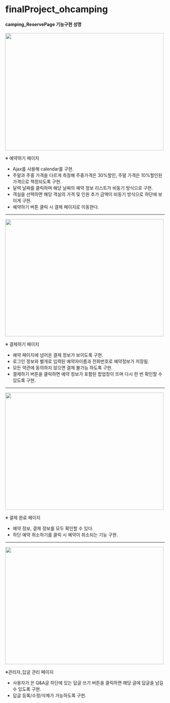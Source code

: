 # finalProject_ohcamping

#### camping_ReservePage 기능구현 성명

<img src="https://user-images.githubusercontent.com/102029827/185033059-c9ca9870-3018-4b99-802d-a99143ba2ac7.png" width="500" height="370" >

※ 예약하기 페이지
- Ajax를 사용해 calendar를 구현.
- 주말과 주중 가격을 다르게 측정해 주중가격은 30%할인, 주말 가격은 10%할인된 가격으로 책정되도록 구현.  
- 달력 날짜를 클릭하며 해당 날짜의 예약 정보 리스트가 비동기 방식으로 구현.
- 객실을 선택하면 해당 객실의 가격 및 인원 추가 금액이 비동기 방식으로 하단에 보이게 구현.
- 예약하기 버튼 클릭 시 결제 페이지로 이동한다.

--------

<img src="https://user-images.githubusercontent.com/102029827/185033105-724a450f-7288-4255-85c2-6cbbb3f67fdf.png" width="500" height="370" >

※ 결제하기 페이지
- 예약 페이지에 넘어온 결제 정보가 보이도록 구현.
- 로그인 정보와 별개로 입력된 예약자이름과 전화번호로 예약정보가 저장됨.
- 모든 약관에 동의하지 않으면 결제 불가능 하도록 구현.
- 결제하기 버튼을 클릭하면 예약 정보가 포함된 팝업창이 뜨며 다시 한 번 확인할 수 있도록 구현.

--------

<img src="https://user-images.githubusercontent.com/102029827/185033112-1b4d4151-317a-4a4e-ac28-c2bb6e22bbb6.png" width="500" height="370" >

※ 결제 완료 페이지
- 예약 정보, 결제 정보를 모두 확인할 수 있다.
- 하단 예약 취소하기를 클릭 시 예약이 취소되는 기능 구현.

--------

<img src="https://user-images.githubusercontent.com/102029827/185033116-c6a2f5df-4a62-435e-985f-d63358d96f15.png" width="500" height="370" >

※관리자_답글 관리 페이지
- 사용자가 쓴 Q&A글 하단에 있는 답글 쓰기 버튼을 클릭하면 해당 글에 답글을 남길 수 있도록 구현.
- 답글 등록/수정/삭제가 가능하도록 구현.

